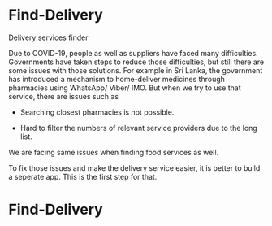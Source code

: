 # Find-Delivery
Delivery services finder

Due to COVID-19, people as well as suppliers have faced many difficulties. Governments have taken steps to reduce those difficulties, but still there are some issues with those solutions. 
For example in Sri Lanka, the government has introduced a mechanism to home-deliver medicines through pharmacies using WhatsApp/ Viber/ IMO. But when we try to use that service, there are issues such as

- Searching closest pharmacies is not possible.

- Hard to filter the numbers of relevant service providers due to the long list.

We are facing same issues when finding food services as well.

To fix those issues and make the delivery service easier, it is better to build a seperate app. This is the first step for that.
# Find-Delivery
